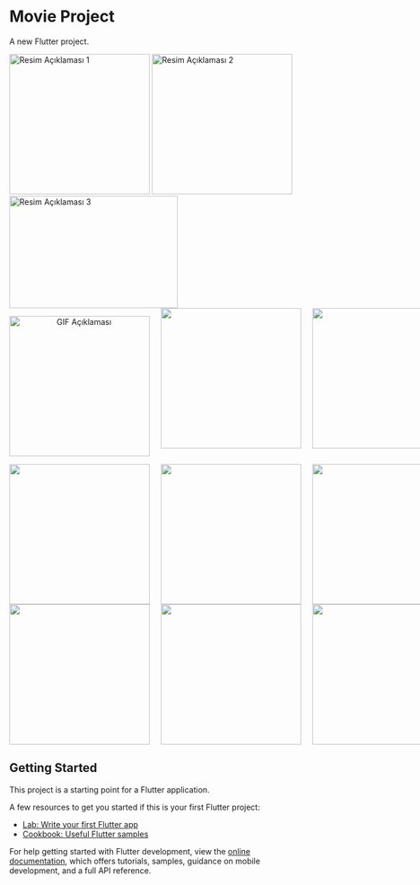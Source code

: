# Movie Project

A new Flutter project.

<div>
  <img src="https://github.com/eyuphan-oguz/softwareproject/assets/75530935/3ef0a41f-c923-46c9-a13c-80627b0e06ff?raw=true" alt="Resim Açıklaması 1" width="250" height="auto">
  <img src="https://github.com/eyuphan-oguz/softwareproject/assets/75530935/7c2c2f83-ae28-4201-a365-741a4f1f3d4a?raw=true" alt="Resim Açıklaması 2" width="250" height="auto">
  <img src="https://github.com/eyuphan-oguz/softwareproject/assets/75530935/49aa724d-295e-4764-b4b2-a101a701ee27?raw=true" alt="Resim Açıklaması 3" width="300" height="200">
</div>

<div style="display: flex; gap: 20px;">
  <p align="center">
  <img src="https://github.com/eyuphan-oguz/softwareproject/assets/75530935/827cfc85-9ba8-4cd4-af66-948381ae2bf4" alt="GIF Açıklaması" width="250" height="auto">
</p>
  <img src="https://github.com/eyuphan-oguz/softwareproject/assets/75530935/3339ba21-0d2a-4cb3-bab0-866f5cd4f2f2" width="250" height="auto" />
  <img src="https://github.com/eyuphan-oguz/softwareproject/assets/75530935/1f549f44-86ef-4373-94b1-58a659f286a3" width="250" height="auto" />
  <img src="https://github.com/eyuphan-oguz/softwareproject/assets/75530935/49aa724d-295e-4764-b4b2-a101a701ee27" width="250" height="auto" />
</div>


<div style="display: flex; gap: 20px;">
  <img src="https://github.com/eyuphan-oguz/softwareproject/assets/75530935/42b75842-4911-4aa5-8a20-14b3793cf32d" width="250" height="auto" />
  <img src="https://github.com/eyuphan-oguz/softwareproject/assets/75530935/c67873d4-1aeb-4797-a6d2-281b6dd29416" width="250" height="auto" />
  <img src="https://github.com/eyuphan-oguz/softwareproject/assets/75530935/53f49a4f-9a89-400c-af0d-48fd7f4ad9ae" width="250" height="auto" />
</div>

<div style="display: flex; gap: 20px;">
  <img src="https://github.com/eyuphan-oguz/softwareproject/assets/75530935/6a99ed02-c6ce-4290-a884-e47626177015" width="250" height="auto" />
  <img src="https://github.com/eyuphan-oguz/softwareproject/assets/75530935/c544255f-f27e-43b9-9660-f2360c529a95" width="250" height="auto" />
  <img src="https://github.com/eyuphan-oguz/softwareproject/assets/75530935/83b22497-05d7-4f0c-a5a2-4b00c1e76a04" width="250" height="auto" />
</div>

## Getting Started

This project is a starting point for a Flutter application.

A few resources to get you started if this is your first Flutter project:

- [Lab: Write your first Flutter app](https://docs.flutter.dev/get-started/codelab)
- [Cookbook: Useful Flutter samples](https://docs.flutter.dev/cookbook)

For help getting started with Flutter development, view the
[online documentation](https://docs.flutter.dev/), which offers tutorials,
samples, guidance on mobile development, and a full API reference.
